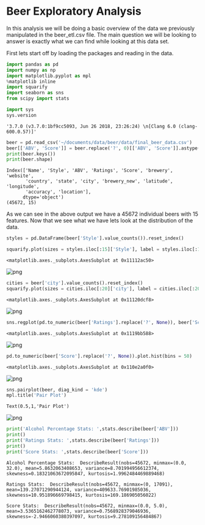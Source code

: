 
# Beer Exploratory Analysis

In this analysis we will be doing a basic overview of the data we previously manipulated in the beer_etl.csv file. 
The main question we will be looking to answer is exactly what we can find while looking at this data set.

First lets start off by loading the packages and reading in the data.


```python
import pandas as pd
import numpy as np
import matplotlib.pyplot as mpl
%matplotlib inline
import squarify
import seaborn as sns
from scipy import stats

```


```python
import sys
sys.version
```




    '3.7.0 (v3.7.0:1bf9cc5093, Jun 26 2018, 23:26:24) \n[Clang 6.0 (clang-600.0.57)]'




```python
beer = pd.read_csv('~/documents/data/beer/data/final_beer_data.csv')
beer[['ABV', 'Score']] = beer.replace('?', 0)[['ABV', 'Score']].astype(np.float64)
print(beer.keys())
print(beer.shape)
```

    Index(['Name', 'Style', 'ABV', 'Ratings', 'Score', 'brewery', 'website',
           'country', 'state', 'city', 'brewery_new', 'latitude', 'longitude',
           'accuracy', 'location'],
          dtype='object')
    (45672, 15)


As we can see in the above output we have a 45672 individual beers with 15 features. Now that we see what we have lets look at the distribution of the data.


```python
styles = pd.DataFrame(beer['Style'].value_counts()).reset_index()
```


```python
squarify.plot(sizes = styles.iloc[:15]['Style'], label = styles.iloc[:15]['index'], alpha = .3)
```




    <matplotlib.axes._subplots.AxesSubplot at 0x11112ac50>




![png](output_8_1.png)



```python
cities = beer['city'].value_counts().reset_index()
squarify.plot(sizes = cities.iloc[:20]['city'], label = cities.iloc[:20]['index'], alpha = .3)
```




    <matplotlib.axes._subplots.AxesSubplot at 0x11120dcf8>




![png](output_9_1.png)



```python
sns.regplot(pd.to_numeric(beer['Ratings'].replace('?', None)), beer['Score'])
```




    <matplotlib.axes._subplots.AxesSubplot at 0x1119bb588>




![png](output_10_1.png)



```python
pd.to_numeric(beer['Score'].replace('?', None)).plot.hist(bins = 50)
```




    <matplotlib.axes._subplots.AxesSubplot at 0x110e2a0f0>




![png](output_11_1.png)



```python
sns.pairplot(beer, diag_kind = 'kde')
mpl.title('Pair Plot')
```




    Text(0.5,1,'Pair Plot')




![png](output_12_1.png)



```python
print('Alcohol Percentage Stats: ',stats.describe(beer['ABV']))
print()
print('Ratings Stats: ',stats.describe(beer['Ratings']))
print()
print('Score Stats: ',stats.describe(beer['Score']))
```

    Alcohol Percentage Stats:  DescribeResult(nobs=45672, minmax=(0.0, 32.0), mean=5.8632063408653, variance=8.701994956612374, skewness=0.18321063672095847, kurtosis=1.9962484469889468)
    
    Ratings Stats:  DescribeResult(nobs=45672, minmax=(0, 17091), mean=139.27071290944124, variance=409633.76901985036, skewness=10.951896669798415, kurtosis=169.186905056022)
    
    Score Stats:  DescribeResult(nobs=45672, minmax=(0.0, 5.0), mean=3.5365162462778073, variance=0.7568928379046936, skewness=-2.9466060380397097, kurtosis=9.278109156484867)

